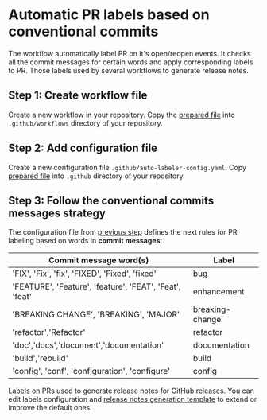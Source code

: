 # Automatic PR labels based on conventional commits

The workflow automatically label PR on it's open/reopen events. It checks all the commit messages for certain words and apply corresponding labels to PR. Those labels used by several workflows to generate release notes.

## Step 1: Create workflow file

Create a new workflow in your repository. Copy the [prepared file](https://github.com/Netcracker/.github/blob/main/workflow-templates/automatic-pr-labeler.yaml) into `.github/workflows` directory of your repository.

## Step 2: Add configuration file

Create a new configuration file `.github/auto-labeler-config.yaml`. Copy [prepared file](https://github.com/Netcracker/.github/blob/main/config/examples/auto-labeler-config.yaml)  into `.github` directory of your repository.

## Step 3: Follow the conventional commits messages strategy

The configuration file from [previous step](#step-2-add-configuration-file) defines the next rules for PR labeling based on words in **commit messages**:

| Commit message word(s)                                  | Label           |
| ------------------------------------------------------- | --------------- |
| 'FIX', 'Fix', 'fix', 'FIXED', 'Fixed', 'fixed'          | bug             |
| 'FEATURE', 'Feature', 'feature', 'FEAT', 'Feat', 'feat' | enhancement     |
| 'BREAKING CHANGE', 'BREAKING', 'MAJOR'                  | breaking-change |
| 'refactor','Refactor'                                   | refactor        |
| 'doc','docs','document','documentation'                 | documentation   |
| 'build','rebuild'                                       | build           |
| 'config', 'conf', 'configuration', 'configure'          | config          |

Labels on PRs used to generate release notes for GitHub releases. You can edit labels configuration and [release notes generation template](../../config/examples/release-drafter-config.yml) to extend or improve the default ones.
